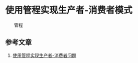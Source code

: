 # 使用管程实现生产者-消费者模式

　　管程


## 参考文章
1. [使用管程实现生产者-消费者问题](https://blog.csdn.net/kinnisoy/article/details/102999857)